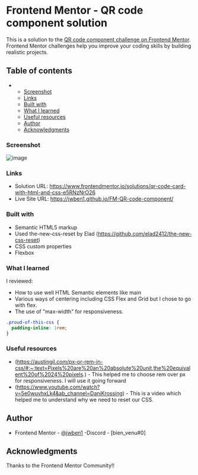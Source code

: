 # Frontend Mentor - QR code component solution

This is a solution to the [QR code component challenge on Frontend Mentor](https://www.frontendmentor.io/challenges/qr-code-component-iux_sIO_H). Frontend Mentor challenges help you improve your coding skills by building realistic projects.

## Table of contents

- - [Screenshot](#screenshot)
  - [Links](#links)
  - [Built with](#built-with)
  - [What I learned](#what-i-learned)
  - [Useful resources](#useful-resources)
  - [Author](#author)
  - [Acknowledgments](#acknowledgments)

### Screenshot
![image](https://github.com/jwben1/FM-QR-code-component/assets/132217074/4aff6c59-35da-4eea-bce4-76c48b1475d1)
### Links

- Solution URL: https://www.frontendmentor.io/solutions/qr-code-card-with-html-and-css-e5RNzNrO26
- Live Site URL: https://jwben1.github.io/FM-QR-code-component/

### Built with

- Semantic HTML5 markup
- Used the-new-css-reset by Elad (https://github.com/elad2412/the-new-css-reset)
- CSS custom properties
- Flexbox

### What I learned

I reviewed:
- How to use well HTML Semantic elements like main 
- Various ways of centering including CSS Flex and Grid but I chose to go with flex.
- The use of "max-width" for responsiveness.
    
```css
.proud-of-this-css {
  padding-inline: 1rem;
}
```

### Useful resources

- (https://austingil.com/px-or-rem-in-css/#:~:text=Pixels%20are%20an%20absolute%20unit,the%20equivalent%20of%2024%20pixels.) - This helped me to choose rem over px for responsiveness. I will use it going forward
- (https://www.youtube.com/watch?v=5e0wuvhxLk4&ab_channel=DaniKrossing) - This is a video which helped me to understand why we need to reset our CSS.

## Author

- Frontend Mentor - [@jwben1](https://www.frontendmentor.io/profile/jwben1)
  -Discord - [bien_venu#0]

## Acknowledgments

Thanks to the Frontend Mentor Community!!
